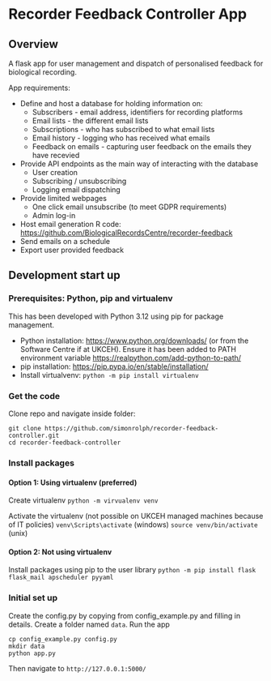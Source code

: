 # Recorder Feedback Controller App

## Overview

A flask app for user management and dispatch of personalised feedback for biological recording.

App requirements:

 * Define and host a database for holding information on:
    * Subscribers - email address, identifiers for recording platforms
    * Email lists - the different email lists
    * Subscriptions - who has subscribed to what email lists
    * Email history - logging who has received what emails
    * Feedback on emails - capturing user feedback on the emails they have recevied
 * Provide API endpoints as the main way of interacting with the database
    * User creation
    * Subscribing / unsubscribing
    * Logging email dispatching
 * Provide limited webpages
    * One click email unsubscribe (to meet GDPR requirements)
    * Admin log-in
 * Host email generation R code: https://github.com/BiologicalRecordsCentre/recorder-feedback
 * Send emails on a schedule
 * Export user provided feedback

## Development start up

### Prerequisites: Python, pip and virtualenv

This has been developed with Python 3.12 using pip for package management.
 * Python installation: https://www.python.org/downloads/ (or from the Software Centre if at UKCEH). Ensure it has been added to PATH environment variable https://realpython.com/add-python-to-path/
 * pip installation: https://pip.pypa.io/en/stable/installation/
 * Install virtualvenv: `python -m pip install virtualenv`

### Get the code

Clone repo and navigate inside folder:
```
git clone https://github.com/simonrolph/recorder-feedback-controller.git
cd recorder-feedback-controller
```
### Install packages

#### Option 1: Using virtualenv (preferred)

Create virtualenv
`python -m virvualenv venv`

Activate the virtualenv (not possible on UKCEH managed machines because of IT policies)
`venv\Scripts\activate` (windows)
`source venv/bin/activate` (unix)

#### Option 2: Not using virtualenv

Install packages using pip to the user library
`python -m pip install flask flask_mail apscheduler pyyaml`

### Initial set up

Create the config.py by copying from config_example.py and filling in details. Create a folder named `data`. Run the app
```
cp config_example.py config.py
mkdir data
python app.py
```
Then navigate to `http://127.0.0.1:5000/`
